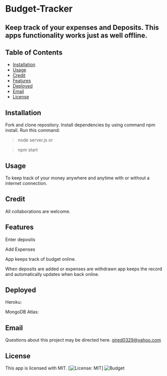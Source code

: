 # Budget-Tracker


## Keep track of your expenses and Deposits. This apps functionality works just as well offline.


  ## Table of Contents


  - [Installation](#installation)
  - [Usage](#usage)
  - [Credit](#credit)
  - [Features](#features)
  - [Deployed](#deployed)
  - [Email](#email)
  - [License](#license)
  

  ## Installation
  Fork and clone repository. Install dependencies by using command npm install. Run this command:

  >node server.js or 

  >npm start

  
  ## Usage
  To keep track of your money anywhere and anytime with or without a internet connection.


 ## Credit
 All collaborations are welcome.


 ## Features
 Enter deposits

 Add Expenses

 App keeps track of budget online.

 When deposits are added or expenses are withdrawn app keeps the record and automatically updates when back online.


  ## Deployed
  Heroku:
  
  MongoDB Atlas:
 

  ## Email
  Questions about this project may be directed here.
  gired0329@yahoo.com

 ## License 
  This app is licensed with MIT.
  [![License: MIT](https://img.shields.io/badge/License-MIT-yellow.svg)]
  ![Budget](https://user-images.githubusercontent.com/72025703/142336028-2850f97e-673c-4062-859b-08e8077ca5e2.JPG)
